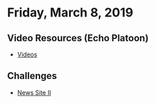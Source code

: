 Friday, March 8, 2019
=====================
## Video Resources (Echo Platoon)
* [Videos](https://www.youtube.com/watch?v=ah1okfjVLRU&list=PLu0CiQ7bzwETgzmFBSspTnEwxI-sgashb)

Challenges
----------
* [News Site II](https://github.com/hotelplatoon/news-site-ii)
